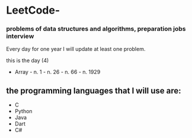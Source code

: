 # LeetCode-
### problems of data structures and algorithms, preparation jobs interview
Every day for one year I will update at least one problem.

this is the day (4)

- Array   - n. 1 - n. 26 - n. 66 - n. 1929
   



## the programming languages that I will use are:

- C
- Python
- Java
- Dart
- C#
  


